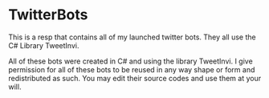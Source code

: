 TwitterBots
===========

This is a resp that contains all of my launched twitter bots. They all use the C# Library TweetInvi.

All of these bots were created in C# and using the library TweetInvi.
I give permission for all of these bots to be reused in any way shape or form and redistributed as such. 
You may edit their source codes and use them at your will.
